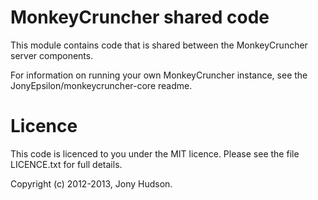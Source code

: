 MonkeyCruncher shared code
==========================

This module contains code that is shared between the MonkeyCruncher server components.

For information on running your own MonkeyCruncher instance, see the JonyEpsilon/monkeycruncher-core readme.


Licence
=======

This code is licenced to you under the MIT licence. Please see the file LICENCE.txt for full details.


Copyright (c) 2012-2013, Jony Hudson.